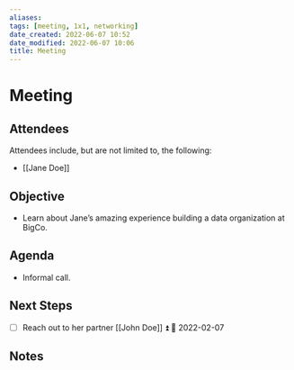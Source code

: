 ```yaml
---
aliases:
tags: [meeting, 1x1, networking]
date_created: 2022-06-07 10:52
date_modified: 2022-06-07 10:06
title: Meeting
---
```


# Meeting

## Attendees

Attendees include, but are not limited to, the following:
- [[Jane Doe]]

## Objective

- Learn about Jane’s amazing experience building a data organization at BigCo.

## Agenda

- Informal call.

## Next Steps

- [ ] Reach out to her partner [[John Doe]] ⏫ 📅 2022-02-07

## Notes
